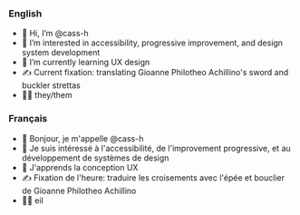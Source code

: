 ### English 

- 👋 Hi, I’m @cass-h
- 👀 I’m interested in accessibility, progressive improvement, and design system development
- 🌱 I’m currently learning UX design
- ✍️ Current fixation: translating Gioanne Philotheo Achillino's sword and buckler strettas
- 🏳️‍🌈 they/them

### Français

- 👋 Bonjour, je m'appelle @cass-h
- 👀 Je suis intéressé à l'accessibilité, de l'improvement progressive, et au développement de systèmes de design
- 🌱 J'apprends la conception UX
- ✍️ Fixation de l'heure: traduire les croisements avec l'épée et bouclier de Gioanne Philotheo Achillino
- 🏳️‍🌈 eil

<!---
cass-h/cass-h is a ✨ special ✨ repository because its `README.md` (this file) appears on your GitHub profile.
You can click the Preview link to take a look at your changes.
Please tell me about my bad French, when I get a better handle it, this will also include bad Italian
--->

